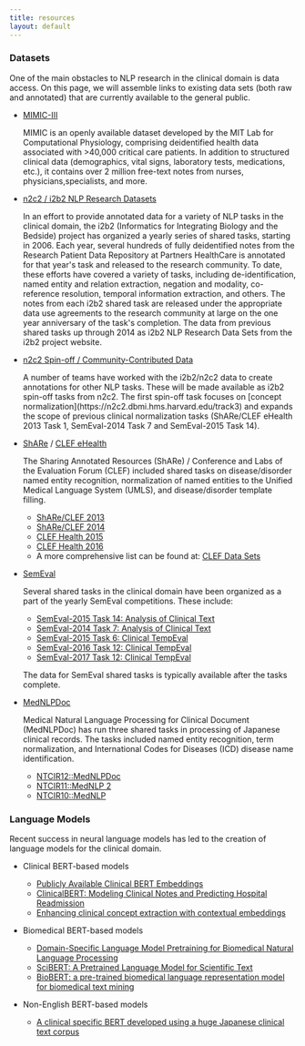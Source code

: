 ```yaml
---
title: resources
layout: default
---
```


<h3 class="bg-heading">Datasets</h3>

One of the main obstacles to NLP research in the clinical domain is data access. On this page, we will assemble links to existing data sets (both raw and annotated) that are currently available to the general public.

- [MIMIC-III](https://mimic.mit.edu)
    <p>MIMIC is an openly available dataset developed by the MIT Lab for Computational Physiology, comprising deidentified health data associated with >40,000 critical care patients. In addition to structured clinical data (demographics, vital signs, laboratory tests, medications, etc.), it contains over 2 million free-text notes from nurses, physicians,specialists, and more.</p>

- [n2c2 / i2b2 NLP Research Datasets](https://www.i2b2.org/NLP/DataSets/Main.php)
    <p>In an effort to provide annotated data for a variety of NLP tasks in the clinical domain, the i2b2 (Informatics for Integrating Biology and the Bedside) project has organized a yearly series of shared tasks, starting in 2006. Each year, several hundreds of fully deidentified notes from the Research Patient Data Repository at Partners HealthCare is annotated for that year's task and released to the research community. To date, these efforts have covered a variety of tasks, including de-identification, named entity and relation extraction, negation and modality, co-reference resolution, temporal information extraction, and others. The notes from each i2b2 shared task are released under the appropriate data use agreements to the research community at large on the one year anniversary of the task's completion. The data from previous shared tasks up through 2014 as i2b2 NLP Research Data Sets from the i2b2 project website.</p>

- [n2c2 Spin-off / Community-Contributed Data](https://www.i2b2.org/NLP/DataSets/Main.php)
    <p>A number of teams have worked with the i2b2/n2c2 data to create annotations for other NLP tasks. These will be made available as i2b2 spin-off tasks from n2c2. The first spin-off task focuses on [concept normalization](https://n2c2.dbmi.hms.harvard.edu/track3) and expands the scope of previous clinical normalization tasks (ShARe/CLEF eHealth 2013 Task 1, SemEval-2014 Task 7 and SemEval-2015 Task 14).</p>

- [ShARe](https://projectreporter.nih.gov/project_info_description.cfm?aid=7985218&icde=30371551) / [CLEF eHealth](https://sites.google.com/site/clefehealth/)
    <p>The Sharing Annotated Resources (ShARe) / Conference and Labs of the Evaluation Forum (CLEF) included shared tasks on disease/disorder named entity recognition, normalization of named entities to the Unified Medical Language System (UMLS), and disease/disorder template filling.</p>

    - [ShARe/CLEF 2013](https://sites.google.com/site/shareclefehealth/)
    - [ShARe/CLEF 2014](http://clefehealth2014.dcu.ie/task-2)
    - [CLEF Health 2015](https://sites.google.com/site/clefehealth2015/)
    - [CLEF Health 2016](https://sites.google.com/site/clefehealth2016/)
    - A more comprehensive list can be found at: [CLEF Data Sets](https://sites.google.com/site/clefehealth/datasets)

    <p></p>

- [SemEval](http://alt.qcri.org/semeval2016/)
    <p>Several shared tasks in the clinical domain have been organized as a part of the yearly SemEval competitions. These include:</p>

    - [SemEval-2015 Task 14: Analysis of Clinical Text](http://alt.qcri.org/semeval2015/task14/)
    - [SemEval-2014 Task 7: Analysis of Clinical Text](http://alt.qcri.org/semeval2014/task7/)
    - [SemEval-2015 Task 6: Clinical TempEval](http://alt.qcri.org/semeval2015/task6/)
    - [SemEval-2016 Task 12: Clinical TempEval](http://alt.qcri.org/semeval2016/task12/)
    - [SemEval-2017 Task 12: Clinical TempEval](http://alt.qcri.org/semeval2017/task12/)

    <p>The data for SemEval shared tasks is typically available after the tasks complete.</p>

- [MedNLPDoc](https://sites.google.com/site/mednlpdoc/)
    <p>Medical Natural Language Processing for Clinical Document (MedNLPDoc) has run three shared tasks in processing of Japanese clinical records. The tasks included named entity recognition, term normalization, and International Codes for Diseases (ICD) disease name identification.</p>

    - [NTCIR12::MedNLPDoc](https://sites.google.com/site/mednlpdoc/)
    - [NTCIR11::MedNLP 2](http://mednlp.jp/ntcir11/)
    - [NTCIR10::MedNLP](http://mednlp.jp/medistj-en/)


<h3 class="bg-heading">Language Models</h3>

Recent success in neural language models has led to the creation of language models for the clinical domain.

- Clinical BERT-based models
    - [Publicly Available Clinical BERT Embeddings](https://aclanthology.org/W19-1909/)
    - [ClinicalBERT: Modeling Clinical Notes and Predicting Hospital Readmission](https://arxiv.org/abs/1904.05342)
    - [Enhancing clinical concept extraction with contextual embeddings](https://academic.oup.com/jamia/article/26/11/1297/5527248)

- Biomedical BERT-based models
    - [Domain-Specific Language Model Pretraining for Biomedical Natural Language Processing](https://dl.acm.org/doi/10.1145/3458754)
    - [SciBERT: A Pretrained Language Model for Scientific Text](https://aclanthology.org/D19-1371/)
    - [BioBERT: a pre-trained biomedical language representation model for biomedical text mining](https://academic.oup.com/bioinformatics/article/36/4/1234/5566506)

- Non-English BERT-based models
    - [A clinical specific BERT developed using a huge Japanese clinical text corpus](https://journals.plos.org/plosone/article?id=10.1371/journal.pone.0259763)
